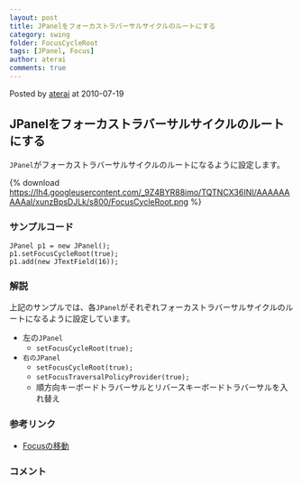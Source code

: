```yaml
---
layout: post
title: JPanelをフォーカストラバーサルサイクルのルートにする
category: swing
folder: FocusCycleRoot
tags: [JPanel, Focus]
author: aterai
comments: true
---
```


Posted by [aterai](http://terai.xrea.jp/aterai.html) at 2010-07-19

## JPanelをフォーカストラバーサルサイクルのルートにする
`JPanel`がフォーカストラバーサルサイクルのルートになるように設定します。

{% download https://lh4.googleusercontent.com/_9Z4BYR88imo/TQTNCX36INI/AAAAAAAAAaI/xunzBpsDJLk/s800/FocusCycleRoot.png %}

### サンプルコード
<pre class="prettyprint"><code>JPanel p1 = new JPanel();
p1.setFocusCycleRoot(true);
p1.add(new JTextField(16));
</code></pre>

### 解説
上記のサンプルでは、各`JPanel`がそれぞれフォーカストラバーサルサイクルのルートになるように設定しています。

- 左の`JPanel`
    - `setFocusCycleRoot(true);`
- `右のJPanel`
    - `setFocusCycleRoot(true);`
    - `setFocusTraversalPolicyProvider(true);`
    - 順方向キーボードトラバーサルとリバースキーボードトラバーサルを入れ替え

<!-- dummy comment line for breaking list -->

### 参考リンク
- [Focusの移動](http://terai.xrea.jp/Swing/FocusTraversal.html)

<!-- dummy comment line for breaking list -->

### コメント
